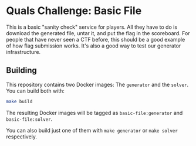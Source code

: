 # Quals Challenge: Basic File #

This is a basic "sanity check" service for players. All they have to do is
download the generated file, untar it, and put the flag in the scoreboard.
For people that have never seen a CTF before, this should be a good example
of how flag submission works. It's also a good way to test our generator
infrastructure.


## Building ##

This repository contains two Docker images: The `generator` and the `solver`.
You can build both with:

```sh
make build
```

The resulting Docker images will be tagged as `basic-file:generator` and
`basic-file:solver`.

You can also build just one of them with `make generator` or `make solver`
respectively.

